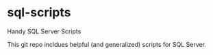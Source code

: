 # sql-scripts
Handy SQL Server Scripts

This git repo incldues helpful (and generalized) scripts for SQL Server.